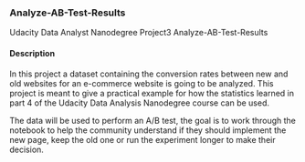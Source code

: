 ### Analyze-AB-Test-Results
Udacity Data Analyst Nanodegree Project3 Analyze-AB-Test-Results

#### Description
In this project a dataset containing the conversion rates between new and old websites for an e-commerce website is going to be analyzed. This project is meant to give a practical example for how the statistics learned in part 4 of the Udacity Data Analysis Nanodegree course can be used.

The data will be used to perform an A/B test, the goal is to work through the notebook to help the community understand if they should implement the new page, keep the old one or run the experiment longer to make their decision.
